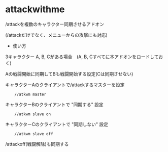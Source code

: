 # attackwithme
/attackを複数のキャラクター同期させるアドオン

(/attackだけでなく、メニューからの攻撃にも対応)

- 使い方

3キャラクター A, B, Cがある場合　(A, B, Cすべてに本アドオンをロードしておく)

Aの戦闘開始に同期してBも戦闘開始する設定(Cは同期させない)

キャラクターAのクライアントで/attackするマスターを設定

        //atkwm master

キャラクターBのクライアントで "同期する" 設定

        //atkwm slave on

キャラクターCのクライアントで "同期しない" 設定

        //atkwm slave off

/attackoff(戦闘解除)も同期する